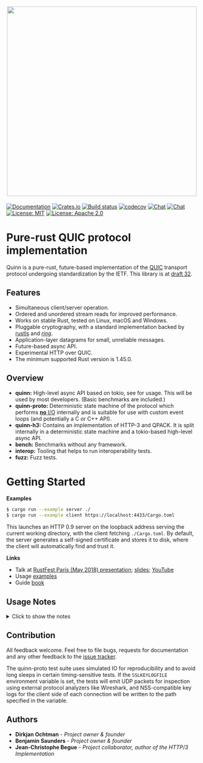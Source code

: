 <h1 align="center"><img width="500" src="https://raw.githubusercontent.com/quinn-rs/quinn/51a3cea225670757cb844a342428e4e1341d9f13/docs/thumbnail.svg" /></h1>

[![Documentation](https://docs.rs/quinn/badge.svg)](https://docs.rs/quinn/)
[![Crates.io](https://img.shields.io/crates/v/quinn.svg)](https://crates.io/crates/quinn)
[![Build status](https://github.com/djc/quinn/workflows/CI/badge.svg)](https://github.com/djc/quinn/actions?query=workflow%3ACI)
[![codecov](https://codecov.io/gh/djc/quinn/branch/main/graph/badge.svg)](https://codecov.io/gh/djc/quinn)
[![Chat](https://img.shields.io/badge/chat-%23djc_quinn:gitter.im-%2346BC99?logo=matrix)](https://matrix.to/#/#djc_quinn:gitter.im)
[![Chat](https://badges.gitter.im/gitterHQ/gitter.svg)](https://gitter.im/djc/quinn)
[![License: MIT](https://img.shields.io/badge/License-MIT-blue.svg)](LICENSE-MIT)
[![License: Apache 2.0](https://img.shields.io/badge/License-Apache%202.0-blue.svg)](LICENSE-APACHE)

# Pure-rust QUIC protocol implementation

Quinn is a pure-rust, future-based implementation of the [QUIC][quic] transport protocol undergoing standardization by the IETF.
This library is at [draft 32][current-draft].

## Features

- Simultaneous client/server operation.
- Ordered and unordered stream reads for improved performance.
- Works on stable Rust, tested on Linux, macOS and Windows.
- Pluggable cryptography, with a standard implementation backed by
  [rustls][rustls] and [*ring*][ring].
- Application-layer datagrams for small, unreliable messages.
- Future-based async API.
- Experimental HTTP over QUIC.
- The minimum supported Rust version is 1.45.0.

## Overview

- **quinn:** High-level async API based on tokio, see for usage. This will be used by most developers. (Basic benchmarks are included.)
- **quinn-proto:** Deterministic state machine of the protocol which performs [**no** I/O][sans-io] internally and is suitable for use with custom event loops (and potentially a C or C++ API).
- **quinn-h3:** Contains an implementation of HTTP-3 and QPACK. It is split internally in a deterministic state machine and a tokio-based high-level async API.
- **bench:** Benchmarks without any framework.
- **interop:** Tooling that helps to run interoperability tests.
- **fuzz:** Fuzz tests.

# Getting Started

**Examples**

```sh
$ cargo run --example server ./
$ cargo run --example client https://localhost:4433/Cargo.toml
```

This launches an HTTP 0.9 server on the loopback address serving the current
working directory, with the client fetching `./Cargo.toml`. By default, the
server generates a self-signed certificate and stores it to disk, where the
client will automatically find and trust it.

**Links**

- Talk at [RustFest Paris (May 2018) presentation][talk]; [slides][slides]; [YouTube][youtube]
- Usage [examples][examples]
- Guide [book][documentation]

## Usage Notes

<details>
<summary>
Click to show the notes
</summary>

### Buffers

A Quinn endpoint corresponds to a single UDP socket, no matter how many
connections are in use. Handling high aggregate data rates on a single endpoint
can require a larger UDP buffer than is configured by default in most
environments. If you observe erratic latency and/or throughput over a stable
network link, consider increasing the buffer sizes used. For example, you could
adjust the `SO_SNDBUF` and `SO_RCVBUF` options of the UDP socket to be used
before passing it in to Quinn. Note that some platforms (e.g. Linux) require
elevated privileges or modified system configuration for a process to increase
its UDP buffer sizes.

### Certificates

By default, Quinn clients validate the cryptographic identity of servers they
connect to. This prevents an active, on-path attacker from intercepting
messages, but requires trusting some certificate authority. For many purposes,
this can be accomplished by using certificates from [Let's Encrypt][letsencrypt]
for servers, and relying on the default configuration for clients.

For some cases, including peer-to-peer, trust-on-first-use, deliberately
insecure applications, or any case where servers are not identified by domain
name, this isn't practical. Arbitrary certificate validation logic can be
implemented by enabling the `dangerous_configuration` feature of `rustls` and
constructing a Quinn `ClientConfig` with an overridden certificate verifier by
hand.

When operating your own certificate authority doesn't make sense, [rcgen][rcgen]
can be used to generate self-signed certificates on demand. To support
trust-on-first-use, servers that automatically generate self-signed certificates
should write their generated certificate to persistent storage and reuse it on
future runs.

</details>
<p></p>

## Contribution

All feedback welcome. Feel free to file bugs, requests for documentation and
any other feedback to the [issue tracker][issues].

The quinn-proto test suite uses simulated IO for reproducibility and to avoid
long sleeps in certain timing-sensitive tests. If the `SSLKEYLOGFILE`
environment variable is set, the tests will emit UDP packets for inspection
using external protocol analyzers like Wireshark, and NSS-compatible key logs
for the client side of each connection will be written to the path specified in
the variable.

## Authors

* **Dirkjan Ochtman** - *Project owner & founder*
* **Benjamin Saunders** - *Project owner & founder*
* **Jean-Christophe Begue** - *Project collaborator, author of the HTTP/3 Implementation*

[quic]: https://quicwg.github.io/
[issues]: https://github.com/djc/quinn/issues
[rustls]: https://github.com/ctz/rustls
[ring]: https://github.com/briansmith/ring
[talk]: https://paris.rustfest.eu/sessions/a-quic-future-in-rust
[slides]: https://dirkjan.ochtman.nl/files/quic-future-in-rust.pdf
[animation]: https://dirkjan.ochtman.nl/files/head-of-line-blocking.html
[youtube]: https://www.youtube.com/watch?v=EHgyY5DNdvI
[letsencrypt]: https://letsencrypt.org/
[rcgen]: https://crates.io/crates/rcgen
[examples]: https://github.com/djc/quinn/tree/main/quinn/examples
[documentation]: https://github.com/djc/quinn/issues/865
[current-draft]: https://datatracker.ietf.org/doc/draft-ietf-quic-transport/32/
[sans-io]: https://sans-io.readthedocs.io/how-to-sans-io.html
